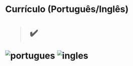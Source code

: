 <h1> Currículo (Português/Inglês) <h1> 

  > ✔️

![portugues](https://user-images.githubusercontent.com/79876042/148284980-190df290-c7d0-4054-900e-257eace88d80.png)
![ingles](https://user-images.githubusercontent.com/79876042/148285178-119dc2ed-f9d2-443c-86aa-618bf514084c.png)
